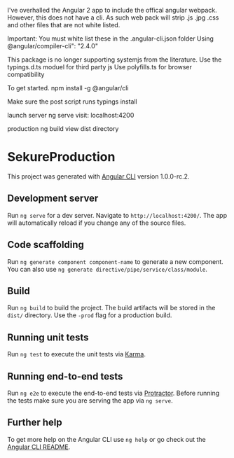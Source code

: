 I've overhalled the Angular 2 app to include the offical angular webpack.
However, this does not have a cli.  As such web pack will strip .js .jpg .css and other files that are not white listed.

Important:
You must white list these in the .angular-cli.json folder
Using @angular/compiler-cli": "2.4.0"

This package is no longer supporting systemjs from the literature.
Use the typings.d.ts moduel for third party js
Use polyfills.ts for browser compatibility

To get started.
npm install -g @angular/cli

Make sure the post script runs
typings install

launch server
ng serve
visit: localhost:4200

production
ng build
view dist directory



# SekureProduction

This project was generated with [Angular CLI](https://github.com/angular/angular-cli) version 1.0.0-rc.2.

## Development server

Run `ng serve` for a dev server. Navigate to `http://localhost:4200/`. The app will automatically reload if you change any of the source files.

## Code scaffolding

Run `ng generate component component-name` to generate a new component. You can also use `ng generate directive/pipe/service/class/module`.

## Build

Run `ng build` to build the project. The build artifacts will be stored in the `dist/` directory. Use the `-prod` flag for a production build.

## Running unit tests

Run `ng test` to execute the unit tests via [Karma](https://karma-runner.github.io).

## Running end-to-end tests

Run `ng e2e` to execute the end-to-end tests via [Protractor](http://www.protractortest.org/).
Before running the tests make sure you are serving the app via `ng serve`.

## Further help

To get more help on the Angular CLI use `ng help` or go check out the [Angular CLI README](https://github.com/angular/angular-cli/blob/master/README.md).
